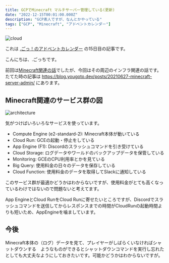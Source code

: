 ```yaml
---
title: GCPでMinecraft マルチサーバー管理している(更新)
date: "2022-12-15T00:01:00.000Z"
description: "GCP素人ですが、なんとかやっている"
tags: ["GCP", "Minecraft", "アドベントカレンダー"]
---
```


![cloud](/assets/images/posts/20221215-minecraft-architecture/cloud_generic.png)

これは [.ごっ！のアドベントカレンダー](https://adventar.org/calendars/8199) の15日目の記事です。

こんにちは、.ごっちです。

前回は[Minecraft関連の話](https://blog.yougoto.dev/posts/20221214-playing-minecraft/)でしたが、今回はその周辺のインフラ関連の話です。たてた時の記事は https://blog.yougoto.dev/posts/20210627-minecraft-server-admin/ にあります。

## Minecraft関連のサービス群の図

![architecture](/assets/images/posts/20221215-minecraft-architecture/Architectures.png)

気がつけばいろいろなサービスを使っています。

- Compute Engine (e2-standard-2): Minecraft本体が動いている
- Cloud Run: GCEの起動・停止をしている
- App Engine (F1): Discordのスラッシュコマンドを引き受けている
- Cloud Storage: ログデータやワールドのバックアップデータを保管している
- Monitoring: GCEのCPU利用率とかを見ている
- Big Query: 使用料金の日々のデータを保存している
- Cloud Function: 使用料金のデータを取得してSlackに通知している

このサービス群が最適かどうかはわからないですが、使用料金がとても高くなっているわけではないので問題ないと考えてます。

App EngineとCloud RunをCloud Runに寄せたいところですが、Discordでスラッシュコマンドを送信してからレスポンスまでの時間がCloudRunの起動時間よりも短いため、AppEngineを噛ましています。

## 今後

Minecraft本体の（ログ）データを見て、プレイヤーがしばらくいなければシャットダウンする　ようなものができるとシャットダウンコマンドを実行し忘れたとしても大丈夫なようにしておきたいです。可能かどうかはわからないですが。
